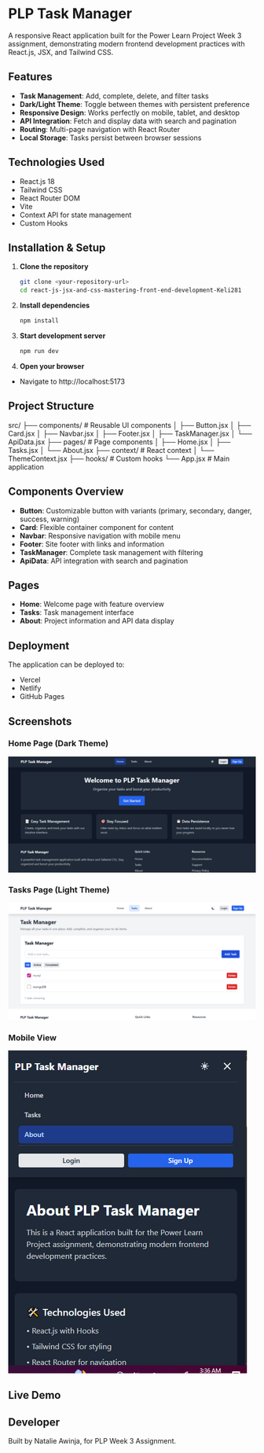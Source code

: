# PLP Task Manager

A responsive React application built for the Power Learn Project Week 3 assignment, demonstrating modern frontend development practices with React.js, JSX, and Tailwind CSS.

##  Features

- **Task Management**: Add, complete, delete, and filter tasks
- **Dark/Light Theme**: Toggle between themes with persistent preference
- **Responsive Design**: Works perfectly on mobile, tablet, and desktop
- **API Integration**: Fetch and display data with search and pagination
- **Routing**: Multi-page navigation with React Router
- **Local Storage**: Tasks persist between browser sessions

##  Technologies Used

- React.js 18
- Tailwind CSS
- React Router DOM
- Vite
- Context API for state management
- Custom Hooks

##  Installation & Setup

1. **Clone the repository**
   ```bash
   git clone <your-repository-url>
   cd react-js-jsx-and-css-mastering-front-end-development-Keli281
   ```
2. **Install dependencies**
   ```bash
   npm install
   ```
3. **Start development server**
   ```bash
   npm run dev
   ```
4. **Open your browser**
- Navigate to http://localhost:5173

## Project Structure
src/
├── components/          # Reusable UI components
│   ├── Button.jsx
│   ├── Card.jsx
│   ├── Navbar.jsx
│   ├── Footer.jsx
│   ├── TaskManager.jsx
│   └── ApiData.jsx
├── pages/              # Page components
│   ├── Home.jsx
│   ├── Tasks.jsx
│   └── About.jsx
├── context/            # React context
│   └── ThemeContext.jsx
├── hooks/              # Custom hooks
└── App.jsx             # Main application

## Components Overview
- **Button**: Customizable button with variants (primary, secondary, danger, success, warning)
- **Card**: Flexible container component for content
- **Navbar**: Responsive navigation with mobile menu
- **Footer**: Site footer with links and information
- **TaskManager**: Complete task management with filtering
- **ApiData**: API integration with search and pagination

## Pages
- **Home**: Welcome page with feature overview
- **Tasks**: Task management interface
- **About**: Project information and API data display

## Deployment
The application can be deployed to:
- Vercel
- Netlify
- GitHub Pages
   
## Screenshots
### Home Page (Dark Theme)
![Home Page](./media/home-dark.png)

### Tasks Page (Light Theme) 
![Tasks Page](./media/tasks-light.png)

### Mobile View
![Mobile View](./media/mobile-view.png)

## Live Demo

## Developer 
Built by Natalie Awinja, for PLP Week 3 Assignment.